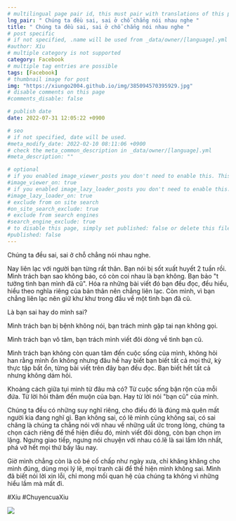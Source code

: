 ```yaml
---
# multilingual page pair id, this must pair with translations of this page. (This name must be unique)
lng_pair: " Chúng ta đều sai, sai ở chỗ chẳng nói nhau nghe "
title: " Chúng ta đều sai, sai ở chỗ chẳng nói nhau nghe "
# post specific
# if not specified, .name will be used from _data/owner/[language].yml
#author: Xíu
# multiple category is not supported
category: Facebook
# multiple tag entries are possible
tags: [Facebook]
# thumbnail image for post
img: "https://xiungo2004.github.io/img/385094570395929.jpg"
# disable comments on this page
#comments_disable: false

# publish date
date: 2022-07-31 12:05:22 +0900

# seo
# if not specified, date will be used.
#meta_modify_date: 2022-02-10 08:11:06 +0900
# check the meta_common_description in _data/owner/[language].yml
#meta_description: ""

# optional
# if you enabled image_viewer_posts you don't need to enable this. This is only if image_viewer_posts = false
#image_viewer_on: true
# if you enabled image_lazy_loader_posts you don't need to enable this. This is only if image_lazy_loader_posts = false
#image_lazy_loader_on: true
# exclude from on site search
#on_site_search_exclude: true
# exclude from search engines
#search_engine_exclude: true
# to disable this page, simply set published: false or delete this file
#published: false
---
```


<!-- outline-start -->

Chúng ta đều sai, sai ở chỗ chẳng nói nhau nghe.

Nay liên lạc với người bạn từng rất thân. Bạn nói bị sốt xuất huyết 2 tuần rồi. Mình trách bạn sao không báo, có còn coi nhau là bạn không. Bạn bảo "t tưởng tình bạn mình đã cũ". Hóa ra những bài viết đó bạn đều đọc, đều hiểu, hiểu theo nghĩa riêng của bản thân nên chẳng liên lạc. Còn mình, vì bạn chẳng liên lạc nên giữ khư khư trong đầu về một tình bạn đã cũ.

Là bạn sai hay do mình sai?

Mình trách bạn bị bệnh không nói, bạn trách mình gặp tai nạn không gọi.

Mình trách bạn vô tâm, bạn trách mình viết đôi dòng về tình bạn cũ.

Mình trách bạn không còn quan tâm đến cuộc sống của mình, không hỏi han rằng mình ổn không nhưng đâu hề hay biết bạn biết tất cả mọi thứ, kỳ thực tập bất ổn, từng bài viết trên đây bạn đều đọc. Bạn biết hết tất cả nhưng không dám hỏi.

Khoảng cách giữa tụi mình từ đâu mà có? Từ cuộc sống bận rộn của mỗi đứa. Từ lời hỏi thăm đến muộn của bạn. Hay từ lời nói "bạn cũ" của mình.

Chúng ta đều có những suy nghĩ riêng, cho điều đó là đúng mà quên mất người kia đang nghĩ gì. Bạn không sai, có lẽ mình cũng không sai, có sai chăng là chúng ta chẳng nói với nhau về những uất ức trong lòng, chúng ta chọn cách riêng để thể hiện điều đó, mình viết đôi dòng, còn bạn chọn im lặng. Ngưng giao tiếp, ngưng nói chuyện với nhau có.lẽ là sai lầm lớn nhất, phá vỡ hết mọi thứ bấy lâu nay.

Giờ mình chẳng còn là cô bé cố chấp như ngày xưa, chỉ khăng khăng cho mình đúng, dùng mọi lý lẽ, mọi tranh cãi để thể hiện mình không sai. Mình đã biết nói lời xin lỗi, chỉ mong mối quan hệ của chúng ta không vì những hiểu lầm mà mất đi.

#Xíu
#ChuyencuaXiu

<!-- outline-end -->

<img src= "https://xiungo2004.github.io/img/385094570395929.jpg">